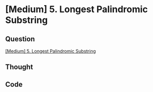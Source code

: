 # [Medium] 5. Longest Palindromic Substring

## Question

[\[Medium\] 5. Longest Palindromic Substring](https://leetcode.com/problems/longest-palindromic-substring/)

## Thought

## Code

```python
```
